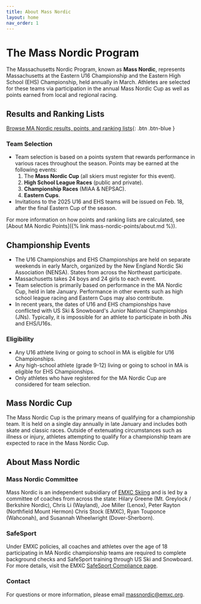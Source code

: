```yaml
---
title: About Mass Nordic
layout: home
nav_order: 1
---
```


# The Mass Nordic Program

The Massachusetts Nordic Program, known as **Mass Nordic**, represents Massachusetts at the Eastern U16 Championship and the Eastern High School (EHS) Championship, held annually in March. 
Athletes are selected for these teams via participation in the annual Mass Nordic Cup as well as points earned from local and regional racing.


## Results and Ranking Lists

[Browse MA Nordic results, points, and ranking lists](https://massnordic.org/points){: .btn .btn-blue }


### Team Selection

- Team selection is based on a points system that rewards performance in various races throughout the season. Points may be earned at the following events:
    1. The **Mass Nordic Cup** (all skiers must register for this event).
    2. **High School League Races** (public and private).
    3. **Championship Races** (MIAA & NEPSAC).
    4. **Eastern Cups**.
- Invitations to the 2025 U16 and EHS teams will be issued on Feb. 18, after the final Eastern Cup of the season.

For more information on how points and ranking lists are calculated, see [About MA Nordic Points]({% link mass-nordic-points/about.md %}).

## Championship Events

- The U16 Championships and EHS Championships are held on separate weekends in early March, organized by the New England Nordic Ski Association (NENSA). States from across the Northeast participate.
- Massachusetts takes 24 boys and 24 girls to each event.
- Team selection is primarily based on performance in the MA Nordic Cup, held in late January. Performance in other events such as high school league racing and Eastern Cups may also contribute.
- In recent years, the dates of U16 and EHS championships have conflicted with US Ski & Snowboard's Junior National Championships (JNs). Typically, it is impossible for an athlete to participate in both JNs and EHS/U16s.

### Eligibility
- Any U16 athlete living or going to school in MA is eligible for U16 Championships.
- Any high-school athlete (grade 9-12) living or going to school in MA is eligible for EHS Championships.
-  Only athletes who have registered for the MA Nordic Cup are considered for team selection.

## Mass Nordic Cup

The Mass Nordic Cup is the primary means of qualifying for a championship team. It is held on a single day annually in late January and includes both skate and classic races. Outside of extenuating circumstances such as illness or injury, athletes attempting to qualify for a championship team are expected to race in the Mass Nordic Cup.


## About Mass Nordic

### Mass Nordic Committee

Mass Nordic is an independent subsidiary of [EMXC Skiing](https://emxc.org) and is led by a committee of coaches from across the state: Hilary Greene (Mt. Greylock / Berkshire Nordic), Chris Li (Wayland), Joe Miller (Lenox), Peter Rayton (Northfield Mount Hermon) Chris Stock (EMXC), Ryan Touponce (Wahconah), and Susannah Wheelwright (Dover-Sherborn).

### SafeSport
Under EMXC policies, all coaches and athletes over the age of 18 participating in MA Nordic championship teams are required to complete background checks and SafeSport training through US Ski and Snowboard. For more details, visit the EMXC [SafeSport Compliance page](https://emxc.org/resources/safesport-compliance).

### Contact 

For questions or more information, please email [massnordic@emxc.org](mailto:massnordic@emxc.org).